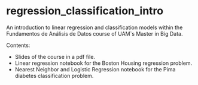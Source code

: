 # regression_classification_intro
An introduction to linear regression and classification models within the Fundamentos de Análisis de Datos course of UAM`s Master in Big Data.

Contents:
* Slides of the course in a pdf file.
* Linear regression notebook for the Boston Housing regression problem.
* Nearest Neighbor and Logistic Regression notebook for the Pima diabetes classification problem.
